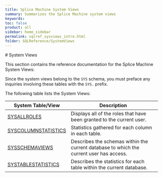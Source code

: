 ```yaml
---
title: Splice Machine System Views
summary: Summarizes the Splice Machine system views
keywords:
toc: false
product: all
sidebar: home_sidebar
permalink: sqlref_sysviews_intro.html
folder: SQLReference/SystemViews
---
```

<section>
<div class="TopicContent" data-swiftype-index="true" markdown="1">
# System Views

This section contains the reference documentation for the Splice Machine
System Views:

Since the system views belong to the `SYS` schema, you must preface any
inquiries involving these tables with the `SYS.` prefix.

The following table lists the System Views:

<table summary="Summary table with links to and descriptions of system views">
    <col />
    <col />
    <thead>
        <tr>
            <th>System Table/View</th>
            <th>Description</th>
        </tr>
    </thead>
    <tbody>
        <tr>
            <td class="CodeFont"><a href="sqlref_systables_sysallroles.html">SYSALLROLES</a></td>
            <td>Displays all of the roles that have been granted to the current user.</td>
        </tr>
        <tr>
            <td class="CodeFont"><a href="sqlref_systables_syscolumnstats.html">SYSCOLUMNSTATISTICS</a></td>
            <td>Statistics gathered for each column in each table.</td>
        </tr>
        <tr>
            <td class="CodeFont"><a href="sqlref_systables_sysschemaviews.html">SYSSCHEMAVIEWS</a></td>
            <td>Describes the schemas within the current database to which the current user has access.</td>
        </tr>
        <tr>
            <td class="CodeFont"><a href="sqlref_systables_systablestats.html">SYSTABLESTATISTICS</a></td>
            <td>Describes the statistics for each table within the current database.</td>
        </tr>
    </tbody>
</table>

</div>
</section>
